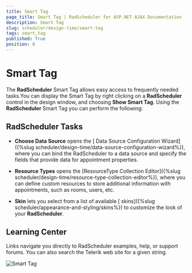 ```yaml
---
title: Smart Tag
page_title: Smart Tag | RadScheduler for ASP.NET AJAX Documentation
description: Smart Tag
slug: scheduler/design-time/smart-tag
tags: smart,tag
published: True
position: 0
---
```


# Smart Tag



The **RadScheduler** Smart Tag allows easy access to frequently needed tasks.You can display the Smart Tag by right clicking on a **RadScheduler** control in the design window, and choosing **Show Smart Tag**. Using the **RadScheduler** Smart Tag you can perform the following:

## RadScheduler Tasks

* **Choose Data Source** opens the [ Data Source Configuration Wizard]({%slug scheduler/design-time/data-source-configuration-wizard%}), where you can bind the RadScheduler to a data source and specify the fields that provide data for appointment properties.

* **Resource Types** opens the [ResourceType Collection Editor]({%slug scheduler/design-time/resource-type-collection-editor%}), where you can define custom resources to store additional information with appointments, such as rooms, users, etc.

* **Skin** lets you select from a list of available [ skins]({%slug scheduler/appearance-and-styling/skins%}) to customize the look of your **RadScheduler**.

## Learning Center

Links navigate you directly to RadScheduler examples, help, or support forums.  You can also search the Telerik web site for a given string.

![Smart Tag](images/scheduler_smarttag.png)
